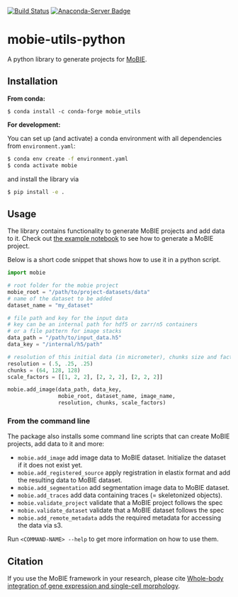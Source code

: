 [![Build Status](https://github.com/mobie/mobie-utils-python/workflows/build_and_test/badge.svg)](https://github.com/mobie/mobie-utils-python/actions)
[![Anaconda-Server Badge](https://anaconda.org/conda-forge/mobie_utils/badges/version.svg)](https://anaconda.org/conda-forge/mobie_utils)

# mobie-utils-python

A python library to generate projects for [MoBIE](https://github.com/mobie-org/mobie).


## Installation

**From conda:**

```
$ conda install -c conda-forge mobie_utils
```

**For development:**

You can set up (and activate) a conda environment with all dependencies from `environment.yaml`:
```sh
$ conda env create -f environment.yaml
$ conda activate mobie
```
and  install the library via
```sh
$ pip install -e .
```

## Usage

The library contains functionality to generate MoBIE projects and add data to it.
Check out [the example notebook](https://github.com/mobie/mobie-utils-python/blob/master/examples/create_mobie_project.ipynb) to see how to generate a MoBIE project.

Below is a short code snippet that shows how to use it in a python script.

```python
import mobie

# root folder for the mobie project
mobie_root = "/path/to/project-datasets/data"
# name of the dataset to be added
dataset_name = "my_dataset"

# file path and key for the input data
# key can be an internal path for hdf5 or zarr/n5 containers
# or a file pattern for image stacks
data_path = "/path/to/input_data.h5"
data_key = "/internal/h5/path"

# resolution of this initial data (in micrometer), chunks size and factors for downscaling
resolution = (.5, .25, .25)
chunks = (64, 128, 128)
scale_factors = [[1, 2, 2], [2, 2, 2], [2, 2, 2]]

mobie.add_image(data_path, data_key,
                mobie_root, dataset_name, image_name,
                resolution, chunks, scale_factors)

```

### From the command line

The package also installs some command line scripts that can create MoBIE projects, add data to it and more:
- `mobie.add_image` add image data to MoBIE dataset. Initialize the dataset if it does not exist yet.
- `mobie.add_registered_source` apply registration in elastix format and add the resulting data to MoBIE dataset.
- `mobie.add_segmentation` add segmentation image data to MoBIE dataset.
- `mobie.add_traces` add data containing traces (= skeletonized objects).
- `mobie.validate_project` validate that a MoBIE project follows the spec
- `mobie.validate_dataset` validate that a MoBIE dataset follows the spec
- `mobie.add_remote_metadata` adds the required metadata for accessing the data via s3.

Run `<COMMAND-NAME> --help` to get more information on how to use them.


## Citation

If you use the MoBIE framework in your research, please cite [Whole-body integration of gene expression and single-cell morphology](https://www.biorxiv.org/content/10.1101/2020.02.26.961037v1).
